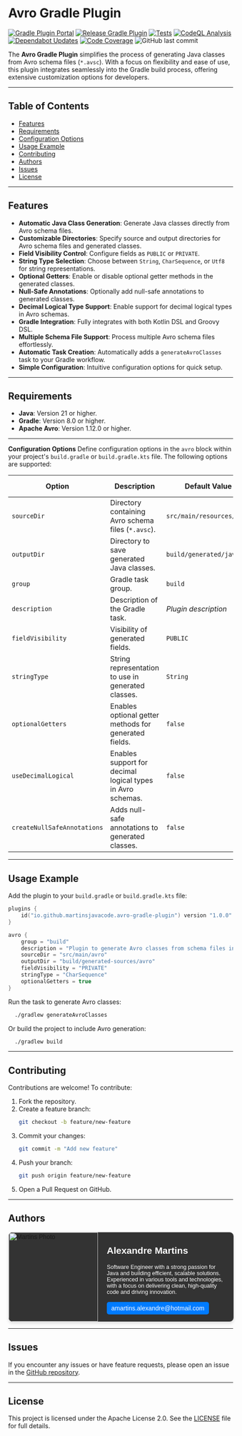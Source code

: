 # Avro Gradle Plugin

[![Gradle Plugin Portal](https://img.shields.io/maven-metadata/v/https/plugins.gradle.org/m2/io/github/martinsjavacode/avro-gradle-plugin/maven-metadata.xml.svg)](https://plugins.gradle.org/plugin/io.github.martinsjavacode.avro-gradle-plugin)
[![Release Gradle Plugin](https://github.com/martinsjavacode/avro-gradle-plugin/actions/workflows/release.yaml/badge.svg)](https://github.com/martinsjavacode/avro-gradle-plugin/actions/workflows/release.yaml)
[![Tests](https://github.com/martinsjavacode/avro-gradle-plugin/actions/workflows/test.yaml/badge.svg)](https://github.com/martinsjavacode/avro-gradle-plugin/actions/workflows/test.yaml)
[![CodeQL Analysis](https://github.com/martinsjavacode/avro-gradle-plugin/actions/workflows/codeql-analysis.yaml/badge.svg)](https://github.com/martinsjavacode/avro-gradle-plugin/actions/workflows/codeql-analysis.yaml)
[![Dependabot Updates](https://github.com/martinsjavacode/avro-gradle-plugin/actions/workflows/dependabot/dependabot-updates/badge.svg)](https://github.com/martinsjavacode/avro-gradle-plugin/actions/workflows/dependabot/dependabot-updates)
[![Code Coverage](https://codecov.io/gh/martinsjavacode/avro-gradle-plugin/branch/main/graph/badge.svg?token=2Q0X1G3J9E)](https://codecov.io/gh/martinsjavacode/avro-gradle-plugin)
![GitHub last commit](https://img.shields.io/github/last-commit/martinsjavacode/avro-gradle-plugin)




The **Avro Gradle Plugin** simplifies the process of generating Java classes from Avro schema files (`*.avsc`). With a focus on flexibility and ease of use, this plugin integrates seamlessly into the Gradle build process, offering extensive customization options for developers.

---

## **Table of Contents**
- [Features](#features)
- [Requirements](#requirements)
- [Configuration Options](#configuration-options)
- [Usage Example](#usage-example)
- [Contributing](#contributing)
- [Authors](#authors)
- [Issues](#issues)
- [License](#license)

---

## **Features**
- **Automatic Java Class Generation**: Generate Java classes directly from Avro schema files.
- **Customizable Directories**: Specify source and output directories for Avro schema files and generated classes.
- **Field Visibility Control**: Configure fields as `PUBLIC` or `PRIVATE`.
- **String Type Selection**: Choose between `String`, `CharSequence`, or `Utf8` for string representations.
- **Optional Getters**: Enable or disable optional getter methods in the generated classes.
- **Null-Safe Annotations**: Optionally add null-safe annotations to generated classes.
- **Decimal Logical Type Support**: Enable support for decimal logical types in Avro schemas.
- **Gradle Integration**: Fully integrates with both Kotlin DSL and Groovy DSL.
- **Multiple Schema File Support**: Process multiple Avro schema files effortlessly.
- **Automatic Task Creation**: Automatically adds a `generateAvroClasses` task to your Gradle workflow.
- **Simple Configuration**: Intuitive configuration options for quick setup.
---

## **Requirements**
- **Java**: Version 21 or higher.
- **Gradle**: Version 8.0 or higher.
- **Apache Avro**: Version 1.12.0 or higher.

---

**Configuration Options**
Define configuration options in the `avro` block within your project's `build.gradle` or `build.gradle.kts` file. The following options are supported:

| **Option**                | **Description**                                                                     | **Default Value**            | **Allowed Values**           |
|---------------------------|-------------------------------------------------------------------------------------|-----------------------------|-----------------------------|
| `sourceDir`               | Directory containing Avro schema files (`*.avsc`).                                  | `src/main/resources/avro`   | Custom directory path       |
| `outputDir`               | Directory to save generated Java classes.                                           | `build/generated/java`      | Custom directory path       |
| `group`                   | Gradle task group.                                                                  | `build`                     | Any string value            |
| `description`             | Description of the Gradle task.                                                     | _Plugin description_        | Any string value            |
| `fieldVisibility`         | Visibility of generated fields.                                                     | `PUBLIC`                    | `PUBLIC`, `PRIVATE`         |
| `stringType`              | String representation to use in generated classes.                                  | `String`                    | `String`, `CharSequence`, `Utf8` |
| `optionalGetters`         | Enables optional getter methods for generated fields.                               | `false`                     | `true`, `false`             |
| `useDecimalLogical`       | Enables support for decimal logical types in Avro schemas.                          | `false`                     | `true`, `false`             |
| `createNullSafeAnnotations` | Adds null-safe annotations to generated classes.                                   | `false`                     | `true`, `false`             |

---

## **Usage Example**

Add the plugin to your `build.gradle` or `build.gradle.kts` file:

```kotlin
plugins {
    id("io.github.martinsjavacode.avro-gradle-plugin") version "1.0.0"
}

avro {
    group = "build"
    description = "Plugin to generate Avro classes from schema files in the project"
    sourceDir = "src/main/avro"
    outputDir = "build/generated-sources/avro"
    fieldVisibility = "PRIVATE"
    stringType = "CharSequence"
    optionalGetters = true
}
```

Run the task to generate Avro classes:
```bash
  ./gradlew generateAvroClasses
```

Or build the project to include Avro generation:
```bash
  ./gradlew build
```

---

## **Contributing**
Contributions are welcome! To contribute:
1.  Fork the repository.
2.  Create a feature branch:
    ```bash
    git checkout -b feature/new-feature
    ```
3. Commit your changes:
    ```bash
    git commit -m "Add new feature"
    ```
4. Push your branch:
    ```bash
    git push origin feature/new-feature
    ```
5. Open a Pull Request on GitHub.

---

## Authors
<div style="display: flex; width: 100%; border: 1px solid #ddd; border-radius: 10px; box-shadow: 0 4px 6px rgba(0, 0, 0, 0.1); font-family: Arial, sans-serif; background: #333; overflow: hidden;">
  <img src="https://avatars.githubusercontent.com/u/8130295?v=4" alt="Martins Photo" style="height: 200px; object-fit: contain;">
  <div style="padding: 0 20px; text-align: left; flex: 1;">
    <h2 style="font-size: 1.5em; color: #fff;">Alexandre Martins</h2>
    <p style="font-size: 0.9em; color: #fff; margin-bottom: 15px;">Software Engineer with a strong passion for Java and building efficient, scalable solutions. Experienced in various tools and technologies, with a focus on delivering clean, high-quality code and driving innovation.</p>
    <div style="display: inline-block; padding: 6px 10px; background: #007bff; color: #fff; text-decoration: none; border-radius: 5px; transition: background 0.3s ease;">
        amartins.alexandre@hotmail.com
    </div>
  </div>
</div>



---

## **Issues**
If you encounter any issues or have feature requests, please open an issue in the [GitHub repository](https://github.com/martinsjavacode/avro-gradle-plugin/issues).

---

## **License**
This project is licensed under the Apache License 2.0. See the [LICENSE](LICENSE) file for full details.
